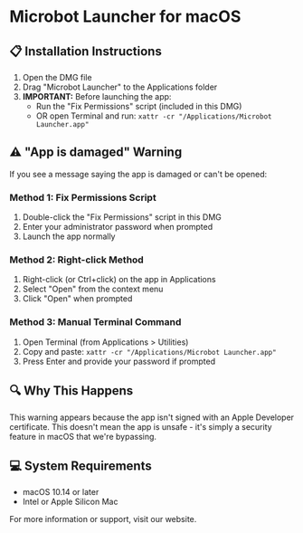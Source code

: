 # Microbot Launcher for macOS

## 📋 Installation Instructions

1. Open the DMG file
2. Drag "Microbot Launcher" to the Applications folder
3. **IMPORTANT:** Before launching the app:
   - Run the "Fix Permissions" script (included in this DMG)
   - OR open Terminal and run: `xattr -cr "/Applications/Microbot Launcher.app"`

## ⚠️ "App is damaged" Warning

If you see a message saying the app is damaged or can't be opened:

### Method 1: Fix Permissions Script
1. Double-click the "Fix Permissions" script in this DMG
2. Enter your administrator password when prompted
3. Launch the app normally

### Method 2: Right-click Method
1. Right-click (or Ctrl+click) on the app in Applications
2. Select "Open" from the context menu
3. Click "Open" when prompted

### Method 3: Manual Terminal Command
1. Open Terminal (from Applications > Utilities)
2. Copy and paste: `xattr -cr "/Applications/Microbot Launcher.app"`
3. Press Enter and provide your password if prompted

## 🔍 Why This Happens

This warning appears because the app isn't signed with an Apple Developer certificate. This doesn't mean the app is unsafe - it's simply a security feature in macOS that we're bypassing.

## 💻 System Requirements
- macOS 10.14 or later
- Intel or Apple Silicon Mac

For more information or support, visit our website.